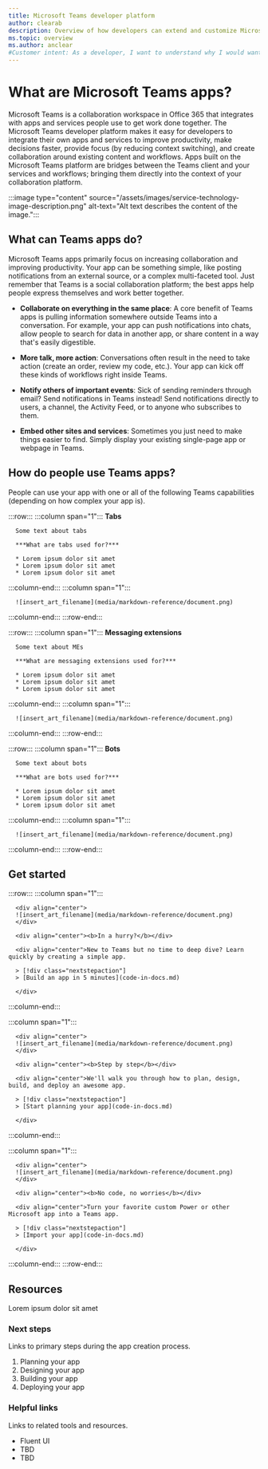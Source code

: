 ```yaml
---
title: Microsoft Teams developer platform
author: clearab
description: Overview of how developers can extend and customize Microsoft Teams features using the Teams platform.
ms.topic: overview
ms.author: anclear
#Customer intent: As a developer, I want to understand why I would want to build a Teams app so that I can solve business problems.
---
```

# What are Microsoft Teams apps?

Microsoft Teams is a collaboration workspace in Office 365 that integrates with apps and services people use to get work done together. The Microsoft Teams developer platform makes it easy for developers to integrate their own apps and services to improve productivity, make decisions faster, provide focus (by reducing context switching), and create collaboration around existing content and workflows. Apps built on the Microsoft Teams platform are bridges between the Teams client and your services and workflows; bringing them directly into the context of your collaboration platform.

:::image type="content" source="/assets/images/service-technology-image-description.png" alt-text="Alt text describes the content of the image.":::

## What can Teams apps do?

Microsoft Teams apps primarily focus on increasing collaboration and improving productivity. Your app can be something simple, like posting notifications from an external source, or a complex multi-faceted tool. Just remember that Teams is a social collaboration platform; the best apps help people express themselves and work better together.

* **Collaborate on everything in the same place**: A core benefit of Teams apps is pulling information somewhere outside Teams into a conversation. For example, your app can push notifications into chats, allow people to search for data in another app, or share content in a way that's easily digestible.

* **More talk, more action**: Conversations often result in the need to take action (create an order, review my code, etc.). Your app can kick off these kinds of workflows right inside Teams.

* **Notify others of important events**: Sick of sending reminders through email? Send notifications in Teams instead! Send notifications directly to users, a channel, the Activity Feed, or to anyone who subscribes to them.

* **Embed other sites and services**: Sometimes you just need to make things easier to find. Simply display your existing single-page app or webpage in Teams.

## How do people use Teams apps?

People can use your app with one or all of the following Teams capabilities (depending on how complex your app is).

:::row:::
   :::column span="1":::
      **Tabs**

      Some text about tabs

      ***What are tabs used for?***

      * Lorem ipsum dolor sit amet
      * Lorem ipsum dolor sit amet
      * Lorem ipsum dolor sit amet

   :::column-end:::
   :::column span="1":::

      ![insert_art_filename](media/markdown-reference/document.png)
   :::column-end:::
:::row-end:::

:::row:::
   :::column span="1":::
      **Messaging extensions**

      Some text about MEs

      ***What are messaging extensions used for?***

      * Lorem ipsum dolor sit amet
      * Lorem ipsum dolor sit amet
      * Lorem ipsum dolor sit amet

   :::column-end:::
   :::column span="1":::

      ![insert_art_filename](media/markdown-reference/document.png)
   :::column-end:::
:::row-end:::

:::row:::
   :::column span="1":::
      **Bots**

      Some text about bots

      ***What are bots used for?***

      * Lorem ipsum dolor sit amet
      * Lorem ipsum dolor sit amet
      * Lorem ipsum dolor sit amet

   :::column-end:::
   :::column span="1":::

      ![insert_art_filename](media/markdown-reference/document.png)
   :::column-end:::
:::row-end:::

## Get started

:::row:::
   :::column span="1":::
      
      <div align="center">
      ![insert_art_filename](media/markdown-reference/document.png)
      </div>

      <div align="center"><b>In a hurry?</b></div>

      <div align="center">New to Teams but no time to deep dive? Learn quickly by creating a simple app.

      > [!div class="nextstepaction"]
      > [Build an app in 5 minutes](code-in-docs.md)

      </div>

   :::column-end:::

   :::column span="1":::
      
      <div align="center">
      ![insert_art_filename](media/markdown-reference/document.png)
      </div>

      <div align="center"><b>Step by step</b></div>

      <div align="center">We'll walk you through how to plan, design, build, and deploy an awesome app.

      > [!div class="nextstepaction"]
      > [Start planning your app](code-in-docs.md)

      </div>

   :::column-end:::

   :::column span="1":::
      
      <div align="center">
      ![insert_art_filename](media/markdown-reference/document.png)
      </div>

      <div align="center"><b>No code, no worries</b></div>

      <div align="center">Turn your favorite custom Power or other Microsoft app into a Teams app.

      > [!div class="nextstepaction"]
      > [Import your app](code-in-docs.md)

      </div>
   :::column-end:::
:::row-end:::

## Resources

Lorem ipsum dolor sit amet

### Next steps

Links to primary steps during the app creation process.

1. Planning your app
1. Designing your app
1. Building your app
1. Deploying your app

### Helpful links

Links to related tools and resources.

* Fluent UI
* TBD
* TBD
